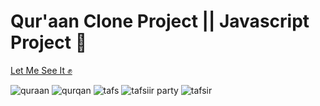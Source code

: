 <h1>Qur'aan Clone Project || Javascript Project 🥰</h1>
<a href="https://maryama-mohamed.github.io/Qur-aan-Clone-Project/">Let Me See It ✊</a>

![quraan](https://github.com/user-attachments/assets/df177411-e1f4-4cec-905e-92ed1e2fa9b5)
![qurqan](https://github.com/user-attachments/assets/6643a919-9b55-495b-a9b2-d12875c17892)
![tafs](https://github.com/user-attachments/assets/f6a21f84-4fed-4105-b37d-7dbd5e865ea6)
![tafsiir party](https://github.com/user-attachments/assets/00ac6f35-f3d7-495c-bb2c-e9874e109c87)
![tafsir](https://github.com/user-attachments/assets/5c621ce3-7fbc-4018-89f2-92db95c2d662)
